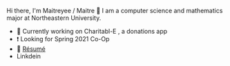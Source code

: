 Hi there, I'm Maitreyee / Maitre 👋
I am a computer science and mathematics major at Northeastern University. 

- 💭 Currently working on Charitabl-E , a donations app
- ❗ Looking for Spring 2021 Co-Op
- 💾 [Résumé](https://github.com/sillygrinch/resume)
- Linkdein 
